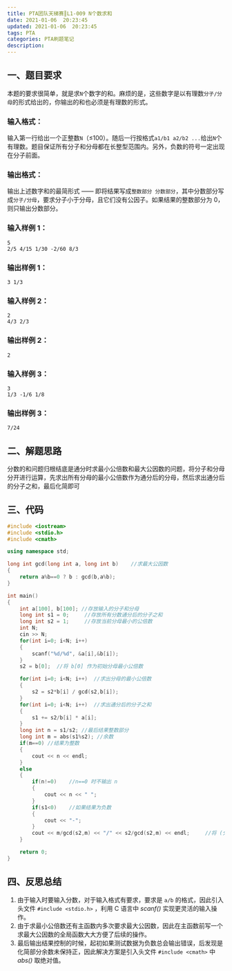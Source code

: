 ```yaml
---
title: PTA团队天梯赛║L1-009 N个数求和
date: 2021-01-06  20:23:45
updated: 2021-01-06  20:23:45
tags: PTA
categories: PTA刷题笔记
description:
---
```

## 一、题目要求

本题的要求很简单，就是求`N`个数字的和。麻烦的是，这些数字是以有理数`分子/分母`的形式给出的，你输出的和也必须是有理数的形式。

### 输入格式：

输入第一行给出一个正整数`N`（≤100）。随后一行按格式`a1/b1 a2/b2 ...`给出`N`个有理数。题目保证所有分子和分母都在长整型范围内。另外，负数的符号一定出现在分子前面。

### 输出格式：

输出上述数字和的最简形式 —— 即将结果写成`整数部分 分数部分`，其中分数部分写成`分子/分母`，要求分子小于分母，且它们没有公因子。如果结果的整数部分为 0，则只输出分数部分。

### 输入样例 1：

```in
5
2/5 4/15 1/30 -2/60 8/3
```

### 输出样例 1：

```out
3 1/3
```

### 输入样例 2：

```in
2
4/3 2/3
```

### 输出样例 2：

```out
2
```

### 输入样例 3：

```in
3
1/3 -1/6 1/8
```

### 输出样例 3：

```
7/24
```

## 二、解题思路

分数的和问题归根结底是通分时求最小公倍数和最大公因数的问题，将分子和分母分开进行运算，先求出所有分母的最小公倍数作为通分后的分母，然后求出通分后的分子之和，最后化简即可

## 三、代码

```cpp
#include <iostream>
#include <stdio.h>
#include <cmath>

using namespace std;

long int gcd(long int a, long int b)    //求最大公因数
{
    return a%b==0 ? b : gcd(b,a%b);
}

int main()
{
    int a[100], b[100]; //存放输入的分子和分母
    long int s1 = 0;     //存放所有分数通分后的分子之和
    long int s2 = 1;     //存放当前分母最小的公倍数
    int N;
    cin >> N;
    for(int i=0; i<N; i++)
    {
        scanf("%d/%d", &a[i],&b[i]);
    }
    s2 = b[0];  //将 b[0] 作为初始分母最小公倍数

    for(int i=0; i<N; i++)  //求出分母的最小公倍数
    {
        s2 = s2*b[i] / gcd(s2,b[i]);
    }
    for(int i=0; i<N; i++)  //求出通分后的分子之和
    {
        s1 += s2/b[i] * a[i];
    }
    long int n = s1/s2; //最后结果整数部分
    long int m = abs(s1%s2); //余数
    if(m==0) //结果为整数
    {
        cout << n << endl;
    }
    else
    {
        if(n!=0)    //n==0 时不输出 n
        {
            cout << n << " ";
        }
        if(s1<0)    //如果结果为负数
        {
            cout << "-";
        }
        cout << m/gcd(s2,m) << "/" << s2/gcd(s2,m) << endl;     //将 (分子/分母) 化到最简
    }

    return 0;
}

```

## 四、反思总结

1. 由于输入时要输入分数，对于输入格式有要求，要求是 `a/b` 的格式，因此引入头文件 `#include <stdio.h>` ，利用 C 语言中 *scanf()* 实现更灵活的输入操作。
2. 由于求最小公倍数还有主函数内多次要求最大公因数，因此在主函数前写一个求最大公因数的全局函数大大方便了后续的操作。
3. 最后输出结果控制的时候，起初如果测试数据为负数总会输出错误，后发现是化简部分余数未保持正，因此解决方案是引入头文件 `#include <cmath>` 中 *abs()* 取绝对值。